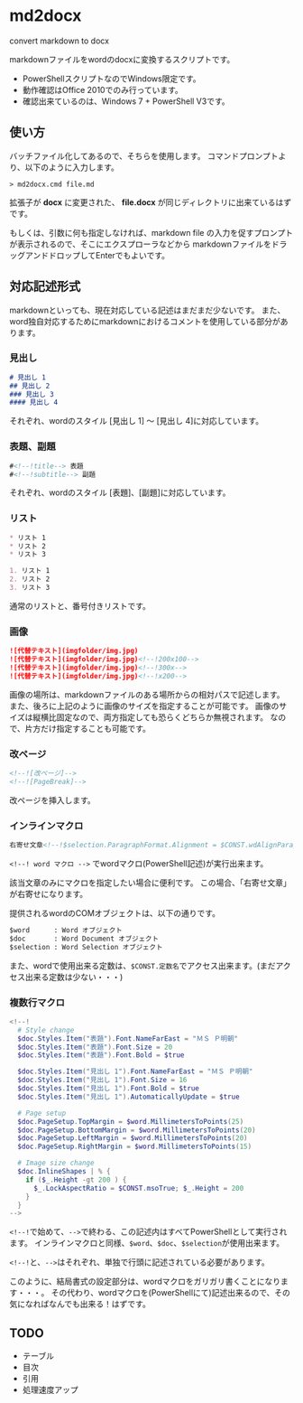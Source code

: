 md2docx
=======

convert markdown to docx

markdownファイルをwordのdocxに変換するスクリプトです。
* PowerShellスクリプトなのでWindows限定です。
* 動作確認はOffice 2010でのみ行っています。
* 確認出来ているのは、Windows 7 + PowerShell V3です。

使い方
------

バッチファイル化してあるので、そちらを使用します。
コマンドプロンプトより、以下のように入力します。

```Batchfile
> md2docx.cmd file.md
```

拡張子が **docx** に変更された、 **file.docx** が同じディレクトリに出来ているはずです。

もしくは、引数に何も指定しなければ、markdown file の入力を促すプロンプトが表示されるので、そこにエクスプローラなどから markdownファイルをドラッグアンドドロップしてEnterでもよいです。

対応記述形式
------------

markdownといっても、現在対応している記述はまだまだ少ないです。
また、word独自対応するためにmarkdownにおけるコメントを使用している部分があります。

### 見出し

```Markdown
# 見出し 1
## 見出し 2
### 見出し 3
#### 見出し 4
```

それぞれ、wordのスタイル [見出し 1] 〜 [見出し 4]に対応しています。

### 表題、副題

```Markdown
#<!--!title--> 表題
#<!--!subtitle--> 副題
```

それぞれ、wordのスタイル [表題]、[副題]に対応しています。

### リスト

```Markdown
* リスト 1
* リスト 2
* リスト 3

1. リスト 1
2. リスト 2
3. リスト 3
```

通常のリストと、番号付きリストです。

### 画像

```Markdown
![代替テキスト](imgfolder/img.jpg)
![代替テキスト](imgfolder/img.jpg)<!--!200x100-->
![代替テキスト](imgfolder/img.jpg)<!--!300x-->
![代替テキスト](imgfolder/img.jpg)<!--!x200-->
```

画像の場所は、markdownファイルのある場所からの相対パスで記述します。
また、後ろに上記のように画像のサイズを指定することが可能です。
画像のサイズは縦横比固定なので、両方指定しても恐らくどちらか無視されます。
なので、片方だけ指定することも可能です。

### 改ページ

```Markdown
<!--![改ページ]-->
<!--![PageBreak]-->
```

改ページを挿入します。

### インラインマクロ

```Markdown
右寄せ文章<!--!$selection.ParagraphFormat.Alignment = $CONST.wdAlignParagraphRight-->
```

`<!--! word マクロ -->` でwordマクロ(PowerShell記述)が実行出来ます。

該当文章のみにマクロを指定したい場合に便利です。
この場合、「右寄せ文章」が右寄せになります。

提供されるwordのCOMオブジェクトは、以下の通りです。

```Markdown
$word      : Word オブジェクト
$doc       : Word Document オブジェクト
$selection : Word Selection オブジェクト
```

また、wordで使用出来る定数は、`$CONST.定数名`でアクセス出来ます。(まだアクセス出来る定数は少ない・・・)

### 複数行マクロ

```PowerShell
<!--!
  # Style change
  $doc.Styles.Item("表題").Font.NameFarEast = "ＭＳ Ｐ明朝"
  $doc.Styles.Item("表題").Font.Size = 20
  $doc.Styles.Item("表題").Font.Bold = $true

  $doc.Styles.Item("見出し 1").Font.NameFarEast = "ＭＳ Ｐ明朝"
  $doc.Styles.Item("見出し 1").Font.Size = 16
  $doc.Styles.Item("見出し 1").Font.Bold = $true
  $doc.Styles.Item("見出し 1").AutomaticallyUpdate = $true

  # Page setup
  $doc.PageSetup.TopMargin = $word.MillimetersToPoints(25)
  $doc.PageSetup.BottomMargin = $word.MillimetersToPoints(20)
  $doc.PageSetup.LeftMargin = $word.MillimetersToPoints(20)
  $doc.PageSetup.RightMargin = $word.MillimetersToPoints(15)

  # Image size change
  $doc.InlineShapes | % {
    if ($_.Height -gt 200 ) {
      $_.LockAspectRatio = $CONST.msoTrue; $_.Height = 200
    }
  }
-->
```

`<!--!`で始めて、`-->`で終わる、この記述内はすべてPowerShellとして実行されます。
インラインマクロと同様、`$word`、`$doc`、`$selection`が使用出来ます。

`<!--!`と、`-->`はそれぞれ、単独で行頭に記述されている必要があります。

このように、結局書式の設定部分は、wordマクロをガリガリ書くことになります・・・。
その代わり、wordマクロを(PowerShellにて)記述出来るので、その気になればなんでも出来る！はずです。

TODO
----

* テーブル
* 目次
* 引用
* 処理速度アップ

